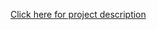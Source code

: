 [Click here for project description](https://github.com/Aadityaprabu002/A-Star-Pathfinder/blob/main/A_Star_Project_Report.pdf)
